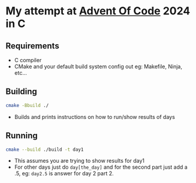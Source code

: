 # My attempt at [Advent Of Code](https://adventofcode.com/2024/) 2024 in C

## Requirements
- C compiler
- CMake and your default build system config out eg: Makefile, Ninja, etc...

## Building
```bash
cmake -Bbuild ./
```
- Builds and prints instructions on how to run/show results of days

## Running
```bash
cmake --build ./build -t day1
```
- This assumes you are trying to show results for day1
- For other days just do `day[the_day]` and for the second part just add a .5, eg: `day2.5` is answer for day 2 part 2.
